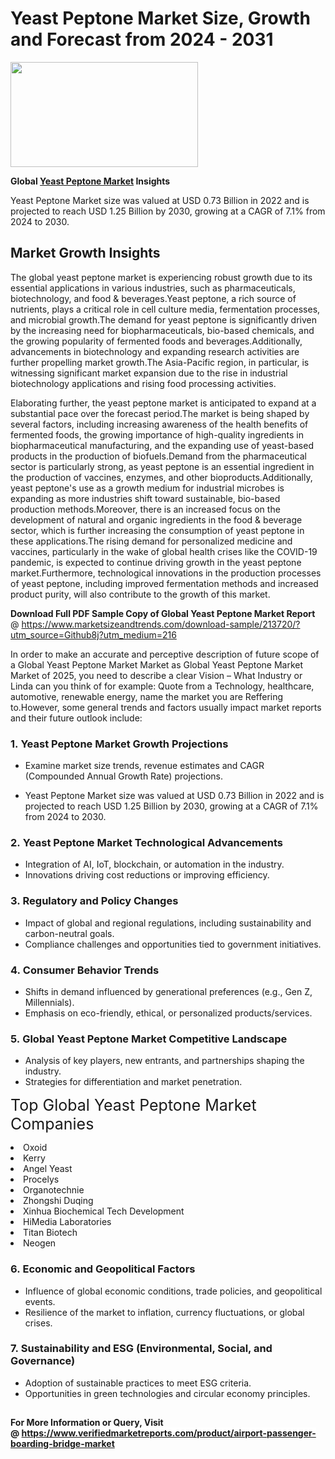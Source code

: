 <H1>Yeast Peptone Market Size, Growth and Forecast from 2024 - 2031</H1><img class="aligncenter size-medium wp-image-584254" src="https://thirdeyenews.in/wp-content/uploads/2024/09/Global-Market-Research-300x168.jpeg" alt="" width="300" height="168" /><p><strong>Global&nbsp;<a href="https://www.marketsizeandtrends.com/download-sample/213720/?utm_source=Github8j?utm_medium=216">Yeast Peptone Market</a> Insights</strong></p><p>Yeast Peptone Market size was valued at USD 0.73 Billion in 2022 and is projected to reach USD 1.25 Billion by 2030, growing at a CAGR of 7.1% from 2024 to 2030.</p><p><h2>Market Growth Insights</h2> <p>The global yeast peptone market is experiencing robust growth due to its essential applications in various industries, such as pharmaceuticals, biotechnology, and food & beverages.Yeast peptone, a rich source of nutrients, plays a critical role in cell culture media, fermentation processes, and microbial growth.The demand for yeast peptone is significantly driven by the increasing need for biopharmaceuticals, bio-based chemicals, and the growing popularity of fermented foods and beverages.Additionally, advancements in biotechnology and expanding research activities are further propelling market growth.The Asia-Pacific region, in particular, is witnessing significant market expansion due to the rise in industrial biotechnology applications and rising food processing activities.</p> <p>Elaborating further, the yeast peptone market is anticipated to expand at a substantial pace over the forecast period.The market is being shaped by several factors, including increasing awareness of the health benefits of fermented foods, the growing importance of high-quality ingredients in biopharmaceutical manufacturing, and the expanding use of yeast-based products in the production of biofuels.Demand from the pharmaceutical sector is particularly strong, as yeast peptone is an essential ingredient in the production of vaccines, enzymes, and other bioproducts.Additionally, yeast peptone's use as a growth medium for industrial microbes is expanding as more industries shift toward sustainable, bio-based production methods.Moreover, there is an increased focus on the development of natural and organic ingredients in the food & beverage sector, which is further increasing the consumption of yeast peptone in these applications.The rising demand for personalized medicine and vaccines, particularly in the wake of global health crises like the COVID-19 pandemic, is expected to continue driving growth in the yeast peptone market.Furthermore, technological innovations in the production processes of yeast peptone, including improved fermentation methods and increased product purity, will also contribute to the growth of this market.</p><p><span class=""><strong>Download Full PDF Sample Copy of Global Yeast Peptone Market Report</strong> @ <a href="https://www.marketsizeandtrends.com/download-sample/213720/?utm_source=Github8j?utm_medium=216" target="_blank">https://www.marketsizeandtrends.com/download-sample/213720/?utm_source=Github8j?utm_medium=216</a></span></p><p>In order to make an accurate and perceptive description of future scope of a Global&nbsp;Yeast Peptone Market Market as Global&nbsp;Yeast Peptone Market Market of 2025, you need to describe a clear Vision &ndash; What Industry or Linda can you think of for example: Quote from a Technology, healthcare, automotive, renewable energy, name the market you are Reffering to.However, some general trends and factors usually impact market reports and their future outlook include:</p><h3>1.&nbsp;<strong>Yeast Peptone Market Growth Projections</strong></h3><ul><li>Examine market size trends, revenue estimates and CAGR (Compounded Annual Growth Rate) projections.</li><li><p>Yeast Peptone Market size was valued at USD 0.73 Billion in 2022 and is projected to reach USD 1.25 Billion by 2030, growing at a CAGR of 7.1% from 2024 to 2030.</p></li></ul><h3>2.&nbsp;<strong>Yeast Peptone Market Technological Advancements</strong></h3><ul><li>Integration of AI, IoT, blockchain, or automation in the industry.</li><li>Innovations driving cost reductions or improving efficiency.</li></ul><h3>3.&nbsp;<strong>Regulatory and Policy Changes</strong></h3><ul><li>Impact of global and regional regulations, including sustainability and carbon-neutral goals.</li><li>Compliance challenges and opportunities tied to government initiatives.</li></ul><h3>4.&nbsp;<strong>Consumer Behavior Trends</strong></h3><ul><li>Shifts in demand influenced by generational preferences (e.g., Gen Z, Millennials).</li><li>Emphasis on eco-friendly, ethical, or personalized products/services.</li></ul><h3>5.&nbsp;<strong>Global Yeast Peptone Market Competitive Landscape</strong></h3><ul><li>Analysis of key players, new entrants, and partnerships shaping the industry.</li><li>Strategies for differentiation and market penetration.</li></ul><p data-pm-slice="1 1 []"><span style="color: inherit; font-family: inherit; font-size: 25px;">Top Global Yeast Peptone Market Companies</span></p><div class="" data-test-id=""><p><li>Oxoid</li><li> Kerry</li><li> Angel Yeast</li><li> Procelys</li><li> Organotechnie</li><li> Zhongshi Duqing</li><li> Xinhua Biochemical Tech Development</li><li> HiMedia Laboratories</li><li> Titan Biotech</li><li> Neogen</li></p></div><h3>6.&nbsp;<strong>Economic and Geopolitical Factors</strong></h3><ul><li>Influence of global economic conditions, trade policies, and geopolitical events.</li><li>Resilience of the market to inflation, currency fluctuations, or global crises.</li></ul><h3>7.&nbsp;<strong>Sustainability and ESG (Environmental, Social, and Governance)</strong></h3><ul><li>Adoption of sustainable practices to meet ESG criteria.</li><li>Opportunities in green technologies and circular economy principles.</li></ul><h2><strong style="font-size: 14px;">For More Information or Query, Visit @&nbsp;</strong><a style="background-color: #ffffff; font-size: 14px;" href="https://www.marketsizeandtrends.com/report/yeast-peptone-market/" target="_blank">https://www.verifiedmarketreports.com/product/airport-passenger-boarding-bridge-market</a></h2>